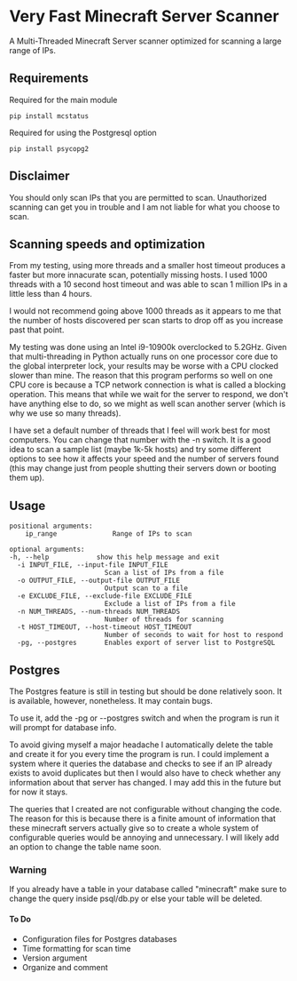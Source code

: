 # Very Fast Minecraft Server Scanner

A Multi-Threaded Minecraft Server scanner optimized for scanning a large range of IPs.

## Requirements

Required for the main module
```
pip install mcstatus
```

Required for using the Postgresql option
```
pip install psycopg2 
```

## Disclaimer

You should only scan IPs that you are permitted to scan. Unauthorized
scanning can get you in trouble and I am not liable for what you choose 
to scan.

## Scanning speeds and optimization

From my testing, using more threads and a smaller host timeout
produces a faster but more innacurate scan, potentially missing hosts. 
I used 1000 threads with a 10 second host timeout and was able to scan 
1 million IPs in a little less than 4 hours.

I would not recommend going above 1000 threads as it appears to me that 
the number of hosts discovered per scan starts to drop off as you increase 
past that point. 

My testing was done using an Intel i9-10900k overclocked to 5.2GHz. Given that 
multi-threading in Python actually runs on one processor core due to the global
interpreter lock, your results may be worse with a CPU clocked slower than mine. 
The reason that this program performs so well on one CPU core is because a TCP network 
connection is what is called a blocking operation. This means that while we wait for 
the server to respond, we don't have anything else to do, so we might as well scan another
server (which is why we use so many threads).

I have set a default number of threads that I feel will work best for most computers. 
You can change that number with the -n switch. It is a good idea to scan a sample list
(maybe 1k-5k hosts) and try some different options to see how it affects your speed and
the number of servers found (this may change just from people shutting their servers down
or booting them up).

## Usage

```
positional arguments:
    ip_range              Range of IPs to scan

optional arguments:
-h, --help            show this help message and exit
  -i INPUT_FILE, --input-file INPUT_FILE
                        Scan a list of IPs from a file
  -o OUTPUT_FILE, --output-file OUTPUT_FILE
                        Output scan to a file
  -e EXCLUDE_FILE, --exclude-file EXCLUDE_FILE
                        Exclude a list of IPs from a file
  -n NUM_THREADS, --num-threads NUM_THREADS
                        Number of threads for scanning
  -t HOST_TIMEOUT, --host-timeout HOST_TIMEOUT
                        Number of seconds to wait for host to respond
  -pg, --postgres       Enables export of server list to PostgreSQL
```

## Postgres
The Postgres feature is still in testing but should be done relatively soon. It is available, 
however, nonetheless. It may contain bugs.

To use it, add the -pg or --postgres switch and when the program is run it will prompt for
database info.

To avoid giving myself a major headache I automatically delete the table and create it for you
every time the program is run. I could implement a system where it queries the database and checks
to see if an IP already exists to avoid duplicates but then I would also have to check whether any
information about that server has changed. I may add this in the future but for now it stays.

The queries that I created are not configurable without changing the code. The reason for this 
is because there is a finite amount of information that these minecraft servers actually give so 
to create a whole system of configurable queries would be annoying and unnecessary. I will likely 
add an option to change the table name soon.

### Warning
If you already have a table in your database called "minecraft" make sure to change the query 
inside psql/db.py or else your table will be deleted.

#### To Do
* Configuration files for Postgres databases
* Time formatting for scan time
* Version argument
* Organize and comment
